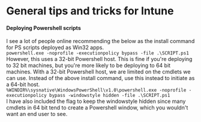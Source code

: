 # General tips and tricks for Intune 

#### Deploying Powershell scripts
I see a lot of people online recommending the below as the install command for PS scripts deployed as Win32 apps.<br>
```powershell.exe -noprofile -executionpolicy bypass -file .\SCRIPT.ps1```<br>
However, this uses a 32-bit Powershell host. This is fine if you're deploying to 32 bit machines, but you're more likely to be deploying to 64 bit machines. 
With a 32-bit Powershell host, we are limited on the cmdlets we can use. Instead of the above install command, use this instead to initiate as a 64-bit host. <br> 
```%WINDIR%\sysnative\WindowsPowerShell\v1.0\powershell.exe -noprofile -executionpolicy bypass -windowstyle hidden -file .\SCRIPT.ps1```<br>
I have also included the flag to keep the windowstyle hidden since many cmdlets in 64 bit tend to create a Powershell window, which you wouldn't want an end user to see. 
